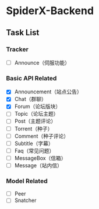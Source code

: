 # SpiderX-Backend
## Task List
### Tracker
- [ ] Announce（伺服功能）

### Basic API Related
- [x] Announcement（站点公告）
- [x] Chat（群聊）
- [x] Forum（论坛版块）
- [ ] Topic（论坛主题）
- [ ] Post（主题评论）
- [ ] Torrent（种子）
- [ ] Comment（种子评论）
- [ ] Subtitle（字幕）
- [ ] Faq（常见问题）
- [ ] MessageBox（信箱）
- [ ] Message（站内信）

### Model Related
- [ ] Peer
- [ ] Snatcher
